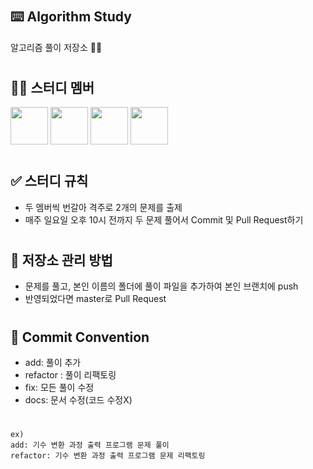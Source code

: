 #
## ⌨️ Algorithm Study
알고리즘 풀이 저장소 ✍🏻

#
## 🤲🏻 스터디 멤버

<a href="https://github.com/JinLeebriller/AlgorithmStudy/graphs/contributors"><img src="https://github.com/JinLeebriller.png" width="60px;"/></a>
<a href="https://github.com/JinLeebriller/AlgorithmStudy/graphs/contributors"><img src="https://github.com/rlatjsrnr.png" width="60px;"/></a>
<a href="https://github.com/JinLeebriller/AlgorithmStudy/graphs/contributors"><img src="https://github.com/amung9914.png" width="60px;"/></a>
<a href="https://github.com/JinLeebriller/AlgorithmStudy/graphs/contributors"><img src="https://github.com/smetmoney.png" width="60px;"/></a>

#
## ✅ 스터디 규칙

<ul>
  <li>두 멤버씩 번갈아 격주로 2개의 문제를 출제</li>
  <li>매주 일요일 오후 10시 전까지 두 문제 풀어서 Commit 및 Pull Request하기</li>
</ul>

#
## 📓 저장소 관리 방법

<ul>
  <li>문제를 풀고, 본인 이름의 폴더에 풀이 파일을 추가하여 본인 브랜치에 push</li>
  <li>반영되었다면 master로 Pull Request</li>
</ul>

#
## 📮 Commit Convention
- add: 풀이 추가
- refactor : 풀이 리팩토링
- fix: 모든 풀이 수정
- docs: 문서 수정(코드 수정X)
#
```
ex)
add: 기수 변환 과정 출력 프로그램 문제 풀이
refactor: 기수 변환 과정 출력 프로그램 문제 리팩토링
```

